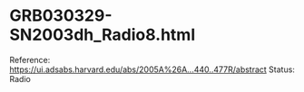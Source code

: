 # GRB030329-SN2003dh_Radio8.html

Reference: https://ui.adsabs.harvard.edu/abs/2005A%26A...440..477R/abstract
Status: Radio